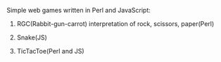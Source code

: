 Simple web games written in Perl and JavaScript:

1) RGC(Rabbit-gun-carrot) interpretation of rock, scissors, paper(Perl)

2) Snake(JS)

3) TicTacToe(Perl and JS)
